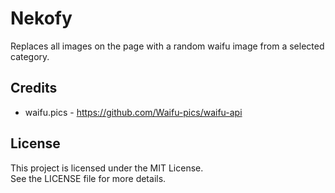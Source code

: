 # Nekofy

Replaces all images on the page with a random waifu image from a selected category.

## Credits

- waifu.pics - https://github.com/Waifu-pics/waifu-api

## License

This project is licensed under the MIT License.<br>
See the LICENSE file for more details.<br>
